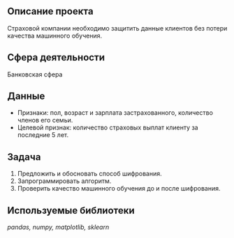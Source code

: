 ## Описание проекта
Страховой компании необходимо защитить данные клиентов без потери качества машинного обучения.

## Сфера деятельности
Банковская сфера

## Данные
* Признаки: пол, возраст и зарплата застрахованного, количество членов его семьи.
* Целевой признак: количество страховых выплат клиенту за последние 5 лет.

## Задача
1. Предложить и обосновать способ шифрования.
2. Запрограммировать алгоритм.
3. Проверить качество машинного обучения до и после шифрования.

## Используемые библиотеки
*pandas, numpy, matplotlib, sklearn*

